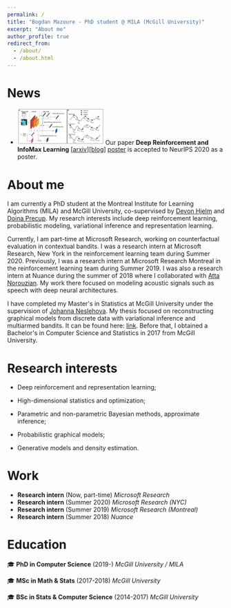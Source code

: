 ```yaml
---
permalink: /
title: "Bogdan Mazoure - PhD student @ MILA (McGill University)"
excerpt: "About me"
author_profile: true
redirect_from: 
  - /about/
  - /about.html
---
```


# News

* <img src="/files/driml/fig7-model-01.png" alt="preview" width="200"/> Our paper **Deep Reinforcement and InfoMax Learning** [[arxiv](https://arxiv.org/abs/2006.07217)][[blog](https://bmazoure.github.io/posts/deep-rl-infomax-learning/)] [poster](/files/driml/DRIML_poster_(NeurIPS2020).pdf) is accepted to NeurIPS 2020 as a poster.

# About me

I am currently a PhD student at the Montreal Institute for Learning Algorithms (MILA) and McGill University, co-supervised by [Devon Hjelm](https://scholar.google.ca/citations?user=68c5HfwAAAAJ&hl=en) and [Doina Precup](https://scholar.google.ca/citations?user=j54VcVEAAAAJ&hl=en). My research interests include deep reinforcement learning, probabilistic modeling, variational inference and representation learning.

Currently, I am part-time at Microsoft Research, working on counterfactual evaluation in contextual bandits.
I was a research intern at Microsoft Research, New York in the reinforcement learning team during Summer 2020. Previously, I was a research intern at Microsoft Research Montreal in the reinforcement learning team during Summer 2019. I was also a research intern at Nuance during the summer of 2018 where I collaborated with [Atta Norouzian](https://scholar.google.ca/citations?user=KRPMXqYAAAAJ&hl=en). My work there focused on modeling acoustic signals such as speech with deep neural architectures.

I have completed my Master's in Statistics at McGill University under the supervision of [Johanna Neslehova](http://www.math.mcgill.ca/neslehova/). My thesis focused on reconstructing graphical models from discrete data with variational inference and multiarmed bandits. It can be found here: [link](https://bmazoure.github.io/files/thesis_Msc_2018.pdf). Before that, I obtained a Bachelor's in Computer Science and Statistics in 2017 from McGill University.



# Research interests

* Deep reinforcement and representation learning;

* High-dimensional statistics and optimization;

* Parametric and non-parametric Bayesian methods, approximate inference;

* Probabilistic graphical models;

* Generative models and density estimation.

# Work
* **Research intern** (Now, part-time)
  *Microsoft Research*
* **Research intern** (Summer 2020)
  *Microsoft Research (NYC)*
* **Research intern** (Summer 2019)
  *Microsoft Research (Montreal)*
* **Research intern** (Summer 2018)
  *Nuance*

# Education

🎓 **PhD in Computer Science** (2019-)
  *McGill University / MILA*

🎓 **MSc in Math & Stats** (2017-2018)
  *McGill University*

🎓 **BSc in Stats & Computer Science** (2014-2017)
  *McGill University*